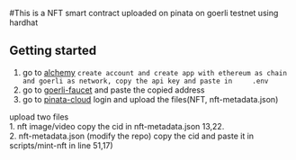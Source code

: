 #This is a NFT smart contract uploaded on pinata on goerli testnet using hardhat 



## Getting started

 1. go to <a href="https://dashboard.alchemy.com">alchemy</a>  `create account and create app with ethereum as chain and goerli as network, copy the api key and paste in     .env ` <br>
2. go to <a href="https://goerlifaucet.com/">goerli-faucet</a> and paste the copied address <br>
3. go to <a href="https://app.pinata.cloud/">pinata-cloud</a> login and upload the files(NFT, nft-metadata.json)<br>    

upload two files <br>
    1. nft image/video copy the cid in nft-metadata.json 13,22. <br>
    2. nft-metadata.json (modify the repo) copy the cid and paste it in   scripts/mint-nft in line 51,17) <br>



